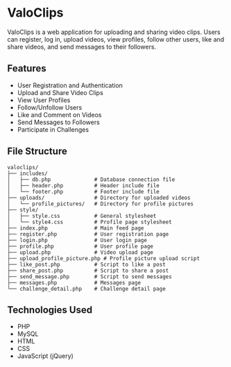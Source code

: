 # ValoClips

ValoClips is a web application for uploading and sharing video clips. Users can register, log in, upload videos, view profiles, follow other users, like and share videos, and send messages to their followers.

## Features

- User Registration and Authentication
- Upload and Share Video Clips
- View User Profiles
- Follow/Unfollow Users
- Like and Comment on Videos
- Send Messages to Followers
- Participate in Challenges

## File Structure

```
valoclips/
├── includes/
│   ├── db.php              # Database connection file
│   ├── header.php          # Header include file
│   └── footer.php          # Footer include file
├── uploads/                # Directory for uploaded videos
│   └── profile_pictures/   # Directory for profile pictures
├── style/
│   ├── style.css           # General stylesheet
│   └── style4.css          # Profile page stylesheet
├── index.php               # Main feed page
├── register.php            # User registration page
├── login.php               # User login page
├── profile.php             # User profile page
├── upload.php              # Video upload page
├── upload_profile_picture.php # Profile picture upload script
├── like_post.php           # Script to like a post
├── share_post.php          # Script to share a post
├── send_message.php        # Script to send messages
├── messages.php            # Messages page
└── challenge_detail.php    # Challenge detail page
```

## Technologies Used

- PHP
- MySQL
- HTML
- CSS
- JavaScript (jQuery)
